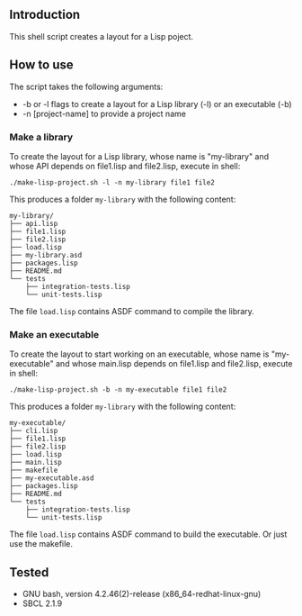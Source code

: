 ## Introduction
This shell script creates a layout for a Lisp poject. 

## How to use
The script takes the following arguments:
- -b or -l flags to create a layout for a Lisp library (-l) or an executable (-b)
- -n [project-name] to provide a project name
### Make a library
To create the layout for a Lisp library, whose name is "my-library" and whose API depends on
file1.lisp and file2.lisp, execute in shell:
```
./make-lisp-project.sh -l -n my-library file1 file2
```
This produces a folder `my-library` with the following content:
```
my-library/
├── api.lisp
├── file1.lisp
├── file2.lisp
├── load.lisp
├── my-library.asd
├── packages.lisp
├── README.md
└── tests
    ├── integration-tests.lisp
    └── unit-tests.lisp
```
The file `load.lisp` contains ASDF command to compile the library.

### Make an executable
To create the layout to start working on an executable, whose name is "my-executable" and whose main.lisp depends on file1.lisp and file2.lisp, execute in shell:
```
./make-lisp-project.sh -b -n my-executable file1 file2
```
This produces a folder `my-library` with the following content:
```
my-executable/
├── cli.lisp
├── file1.lisp
├── file2.lisp
├── load.lisp
├── main.lisp
├── makefile
├── my-executable.asd
├── packages.lisp
├── README.md
└── tests
    ├── integration-tests.lisp
    └── unit-tests.lisp

```
The file `load.lisp` contains ASDF command to build the executable. Or just use the makefile.

## Tested
* GNU bash, version 4.2.46(2)-release (x86_64-redhat-linux-gnu)
* SBCL 2.1.9
